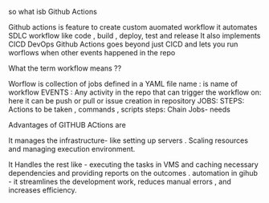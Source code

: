 so what isb Github Actions 

Github actions is feature to create custom auomated  workflow
it automates SDLC workflow like code , build , deploy, test and release
It also implements CICD DevOps 
Github Actions goes beyond just CICD and lets you run worflows when other events happened in the repo

What the term workflow means ??

Worflow is collection of jobs defined in a YAML file 
name : is name of workflow
EVENTS : Any activity in the repo that can trigger the workflow
on: here it can be push or pull or issue creation in repository
JOBS:
STEPS: Actions to be taken , commands , scripts 
steps:
Chain Jobs- needs

Advantages of GITHUB ACtions are 

It manages the infrastructure- like setting up servers . Scaling resources and managing execution environment.

It Handles the rest like - executing the tasks in VMS and caching necessary  dependencies  and providing reports on the outcomes .
automation in gihub - it streamlines the development work, reduces manual errors , and increases efficiency.

